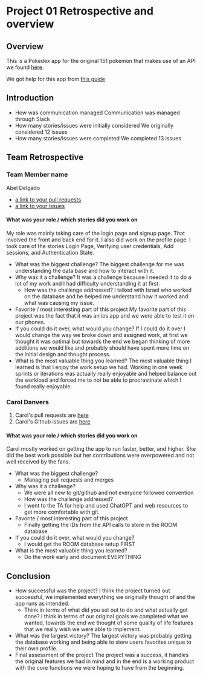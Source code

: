 # Project 01 Retrospective and overview

## Overview
This is a Pokedex app for the original 151 pokemon that makes use of an API we found [here](https://pokeapi.co/).

We got help for this app from [this guide](https://reactnative.dev/docs/getting-started)

## Introduction

* How was communication managed
Communication was managed through Slack
* How many stories/issues were initially considered
We originally considered 12 issues
* How many stories/issues were completed
We completed 13 issues

## Team Retrospective

### Team Member name
Abel Delgado
- [a link to your pull requests](https://github.com/iFernandez96/SoftwareEngineeringProject1/pulls?q=is%3Apr+author%3AAbelDelgado02+is%3Aclosed)
- [a link to your issues](https://github.com/iFernandez96/SoftwareEngineeringProject1/issues?q=is%3Aissue%20state%3Aclosed%20assignee%3AAbelDelgado02)

#### What was your role / which stories did you work on

My role was mainly taking care of the login page and signup page. That involved the front and back end for it. I also did work on the profile page. I took care of the stories Login Page, Verifying user credentials, Add sessions, and Authentication State.

+ What was the biggest challenge? 
The biggest challenge for me was understanding the data base and how to interact with it.
+ Why was it a challenge?
It was a challenge because I needed it to do a lot of my work and I had difficulty understanding it at first.
  + How was the challenge addressed?
  I talked with Israel who worked on the database and he helped me understand how it worked and what was causing my issue.
+ Favorite / most interesting part of this project
My favorite part of this project was the fact that it was an ios app and we were able to test it on our phones.
+ If you could do it over, what would you change?
If I could do it over I would change the way we broke down and assigned work, at first we thought it was optimal but towards the end we began thinking of more additions we would like and probably should have spent more time on the initial design and thought process.
+ What is the most valuable thing you learned?
The most valuable thing I learned is that I enjoy the work setup we had. Working in one week sprints or iterations was actually really enjoyable and helped balance out the workload and forced me to not be able to procrastinate which I found really enjoyable.

### Carol Danvers
1. Carol's pull requests are [here](https://github.com/Jonathan-Welham/Bits-Bots/pulls/@CarolDanvers)
1. Carol's Github issues are [here](https://github.com/FedericoRubino/cst438_project2/issues/created_by/@FedericoRubino)

#### What was your role / which stories did you work on
Carol mostly worked on getting the app to run faster, better, and higher.  She did the best work possible but her contributions were overpowered and not well received by the fans.

+ What was the biggest challenge? 
  + Managing pull requests and merges
+ Why was it a challenge?
  + We were all new to git/github and not everyone followed convention
  + How was the challenge addressed?
  + I went to the TA for help and used ChatGPT and web resources to get more comfortable with git.
+ Favorite / most interesting part of this project
  + Finally getting the IDs from the API calls to store in the ROOM database
+ If you could do it over, what would you change?
  + I would get the ROOM database setup FIRST
+ What is the most valuable thing you learned?
  + Do the work early and document EVERYTHING


## Conclusion

- How successful was the project?
I think the project turned out successful, we implemented everything we originally thought of and the app runs as intended.
  - Think in terms of what did you set out to do and what actually got done?
  I think in terms of our original goals we completed what we wanted, towards the end we thought of some quality of life features that we really wish we were able to implement.
- What was the largest victory?
The largest victory was probably getting the database working and being able to store users favorites unique to their own profile.
- Final assessment of the project
The project was a success, it handles the original features we had in mind and in the end is a working product with the core functions we were hoping to have from the beginning.